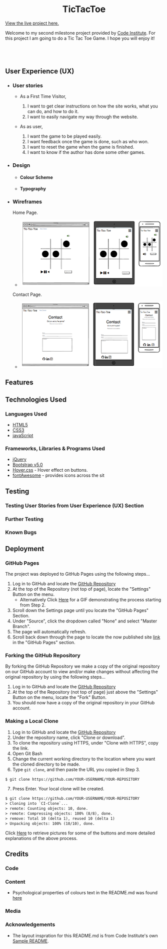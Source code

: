 <h1 align="center">TicTacToe</h1>

[View the live project here.](https://codeinstitute.net)

Welcome to my second milestone project provided by [Code Institute](https://codeinstitute.net). For this project I am going to do a Tic Tac Toe Game. I hope you will enjoy it!

<h2 align="center"><img src=></h2>

## User Experience (UX)

-   ### User stories

    - As a First Time Visitor,

        1. I want to get clear instructions on how the site works, what you can do, and how to do it.
        2. I want to easily navigate my way through the website. 

    - As as user,
    
        1. I want the game to be played easily.
        2. I want feedback once the game is done, such as who won.
        3. I want to reset the game when the game is finished.
        4. I want to know if the author has done some other games.  
        

-   ### Design
    -   #### Colour Scheme
        
    -   #### Typography
        
    

-   ### Wireframes

    Home Page.
    - <img src="assets/img/img-readme/wireframeHome.png">
    Contact Page.
    - <img src="assets/img/img-readme/wireframeContact.png">

## Features


## Technologies Used

### Languages Used

-   [HTML5](https://en.wikipedia.org/wiki/HTML5)
-   [CSS3](https://en.wikipedia.org/wiki/Cascading_Style_Sheets)
-   [javaScript]()

### Frameworks, Libraries & Programs Used

- [jQuery](https://jquery.com/)
- [Bootstrap v5.0](https://getbootstrap.com/docs/5.0/getting-started/introduction/)
- [Hover.css](https://ianlunn.github.io/Hover/) - Hover effect on buttons.
- [fontAwesome](https://fontawesome.com/) - provides icons across the sit

## Testing



### Testing User Stories from User Experience (UX) Section




### Further Testing



### Known Bugs



## Deployment

### GitHub Pages

The project was deployed to GitHub Pages using the following steps...

1. Log in to GitHub and locate the [GitHub Repository](https://github.com/)
2. At the top of the Repository (not top of page), locate the "Settings" Button on the menu.
    - Alternatively Click [Here](https://raw.githubusercontent.com/) for a GIF demonstrating the process starting from Step 2.
3. Scroll down the Settings page until you locate the "GitHub Pages" Section.
4. Under "Source", click the dropdown called "None" and select "Master Branch".
5. The page will automatically refresh.
6. Scroll back down through the page to locate the now published site [link](https://github.com) in the "GitHub Pages" section.

### Forking the GitHub Repository

By forking the GitHub Repository we make a copy of the original repository on our GitHub account to view and/or make changes without affecting the original repository by using the following steps...

1. Log in to GitHub and locate the [GitHub Repository](https://github.com/)
2. At the top of the Repository (not top of page) just above the "Settings" Button on the menu, locate the "Fork" Button.
3. You should now have a copy of the original repository in your GitHub account.

### Making a Local Clone

1. Log in to GitHub and locate the [GitHub Repository](https://github.com/)
2. Under the repository name, click "Clone or download".
3. To clone the repository using HTTPS, under "Clone with HTTPS", copy the link.
4. Open Git Bash
5. Change the current working directory to the location where you want the cloned directory to be made.
6. Type `git clone`, and then paste the URL you copied in Step 3.

```
$ git clone https://github.com/YOUR-USERNAME/YOUR-REPOSITORY
```

7. Press Enter. Your local clone will be created.

```
$ git clone https://github.com/YOUR-USERNAME/YOUR-REPOSITORY
> Cloning into `CI-Clone`...
> remote: Counting objects: 10, done.
> remote: Compressing objects: 100% (8/8), done.
> remove: Total 10 (delta 1), reused 10 (delta 1)
> Unpacking objects: 100% (10/10), done.
```

Click [Here](https://help.github.com/en/github/creating-cloning-and-archiving-repositories/cloning-a-repository#cloning-a-repository-to-github-desktop) to retrieve pictures for some of the buttons and more detailed explanations of the above process.

## Credits

### Code



### Content



-   Psychological properties of colours text in the README.md was found [here](http://www.colour-affects.co.uk/psychological-properties-of-colours)

### Media



### Acknowledgements

- The layout inspration for this README.md is from Code Institute's own [Sample README](https://github.com/Code-Institute-Solutions/SampleREADME).

